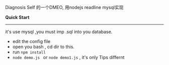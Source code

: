 Diagnosis Self 的一个DMEO,
用nodejs readline mysql实现



**Quick Start**  

----------


it's use mysql ,you must imp .sql into you database. 

- edit the config file
- open you bash , cd dir to this.
-  run  `npm install`
- `node demo.js ` or `node demo1.js` , it's only  Tips   differnt



